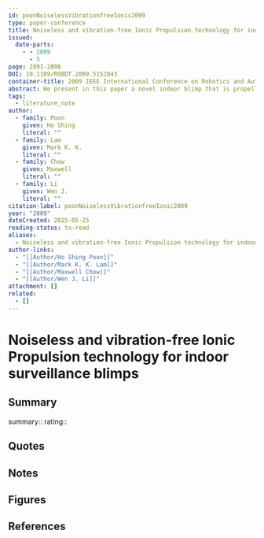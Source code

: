 ```yaml
---
id: poonNoiselessVibrationfreeIonic2009
type: paper-conference
title: Noiseless and vibration-free Ionic Propulsion technology for indoor surveillance blimps
issued:
  date-parts:
    - - 2009
      - 5
page: 2891-2896
DOI: 10.1109/ROBOT.2009.5152843
container-title: 2009 IEEE International Conference on Robotics and Automation
abstract: We present in this paper a novel indoor blimp that is propelled by a propulsion technology that uses no moving mechanical parts and thus is noiseless and vibration free. In our prior work reported at IEEE/ASME AIM 2007, we demonstrated several prototype propulsive units (with asymmetric capacitor configurations) that lift themselves into air. Using these basic propulsive units (“Ionic Flyers”), we have recently developed an indoor flying blimp that has a propulsion system with no moving mechanical parts and thus generates no noise or vibration - the Ionic Propulsion Blimp. The key to successfully create this novel indoor flying system is the development of a power generation system that includes an 11.1V battery which is capable of generating ∼20kV DC voltage continuously over time for a load in the MΩ range. The architecture of this ionic power system will be presented. A detailed parametric analysis and an optimal design methodology of the Ionic Flyer are also discussed. Initial experimental results of the Ionic Propulsion Blimp are also summarized in this paper.
tags:
  - literature_note
author:
  - family: Poon
    given: Ho Shing
    literal: ""
  - family: Lam
    given: Mark K. K.
    literal: ""
  - family: Chow
    given: Maxwell
    literal: ""
  - family: Li
    given: Wen J.
    literal: ""
citation-label: poonNoiselessVibrationfreeIonic2009
year: "2009"
dateCreated: 2025-05-25
reading-status: to-read
aliases:
  - Noiseless and vibration-free Ionic Propulsion technology for indoor surveillance blimps
author-links:
  - "[[Author/Ho Shing Poon]]"
  - "[[Author/Mark K. K. Lam]]"
  - "[[Author/Maxwell Chow]]"
  - "[[Author/Wen J. Li]]"
attachment: []
related:
  - []
---
```


# Noiseless and vibration-free Ionic Propulsion technology for indoor surveillance blimps

## Summary
summary::
rating::

## Quotes

## Notes

## Figures

## References



